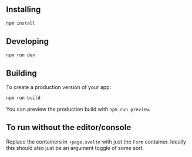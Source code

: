 ## Installing

```bash
npm install
```

## Developing

```bash
npm run dev
```

## Building

To create a production version of your app:

```bash
npm run build
```

You can preview the production build with `npm run preview`.

## To run without the editor/console

Replace the containers in `+page.svelte` with just the `Form` container. Ideally this should also just be an argument toggle of some sort.
